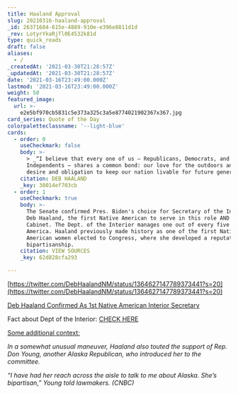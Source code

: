 ```yaml
---
title: Haaland Approval
slug: 20210316-haaland-approval
_id: 26371684-615e-4889-910e-e396e8811d1d
_rev: LotyrYkaRjTl0E4532k81d
type: quick_reads
draft: false
aliases:
  - /
_createdAt: '2021-03-30T21:28:57Z'
_updatedAt: '2021-03-30T21:28:57Z'
date: '2021-03-16T23:49:00.000Z'
lastmod: '2021-03-16T23:49:00.000Z'
weight: 50
featured_image:
  url: >-
    e2e5bf970cb5831c5e373a325c3a5e8774021902367x367.jpg
card_series: Quote of the Day
colorpaletteclassname: '--light-blue'
cards:
  - order: 0
    useCheckmark: false
    body: >-
      > _“I believe that every one of us – Republicans, Democrats, and
      Independents – shares a common bond: our love for the outdoors and a
      desire and obligation to keep our nation livable for future generations.”_
    citation: DEB HAALAND
    _key: 38014ef703cb
  - order: 1
    useCheckmark: true
    body: >-
      The Senate confirmed Pres. Biden's choice for Secretary of the Interior -
      Deb Haaland, the first Native American to serve in this role AND in the
      Cabinet. The Dept. of the Interior manages one out of every five acres in
      America. Haaland previously made history as one of the first Native
      American women elected to Congress, where she developed a reputation for
      bipartisanship.
    citation: VIEW SOURCES
    _key: 62d828cfa293

---
```

[https://twitter.com/DebHaalandNM/status/1364627147789373441?s=20](https://twitter.com/DebHaalandNM/status/1364627147789373441?s=20)

[Deb Haaland Confirmed As 1st Native American Interior Secretary](https://www.npr.org/2021/03/15/977558590/deb-haaland-confirmed-as-first-native-american-interior-secretary)

Fact about Dept of the Interior: [CHECK HERE](https://www.doi.gov/broadband)

[Some additional context:](https://www.cnbc.com/2021/03/15/deb-haaland-to-be-confirmed-as-interior-secretary.html)

_In a somewhat unusual maneuver, Haaland also touted the support of Rep. Don Young, another Alaska Republican, who introduced her to the committee._

_“I have had her reach across the aisle to talk to me about Alaska. She’s bipartisan,” Young told lawmakers. (CNBC)_